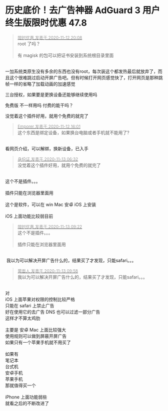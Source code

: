 # 历史底价！去广告神器 AdGuard 3 用户终生版限时优惠 47.8


<div class="quote"><blockquote><font size="2"><a href="https://www.hostloc.com/forum.php?mod=redirect&amp;goto=findpost&amp;pid=9445218&amp;ptid=765817" target="_blank"><font color="#999999">限时优惠 发表于 2020-11-12 20:08</font></a></font><br />
root 了吗？<br />
<br />
有 magisk 的包可以把证书安装到系统根目录里面&nbsp;&nbsp;</blockquote></div><br />
一加系统类原生没有多余的东西也没有root，每次装这个都发热最后就放弃了，而且这个很难跳过启动开屏广告吧。但有时候打开网页感觉快了，打开网页是那种跳帧一样的省略了加载动画的加速感觉

三台授权，如果要是更换设备还能够继续使用吗

免费版 不一样用吗 付费的能干吗？

没觉着这个插件好用，就用个免费的就完了

<div class="quote"><blockquote><font size="2"><a href="https://www.hostloc.com/forum.php?mod=redirect&amp;goto=findpost&amp;pid=9443797&amp;ptid=765817" target="_blank"><font color="#999999">Emporer 发表于 2020-11-12 16:01</font></a></font><br />
这个东西是绑定设备，如果换台电脑或者手机就不能用了?</blockquote></div><br />
看网页介绍，可以解绑，换新设备，已入手

<div class="quote"><blockquote><font size="2"><a href="https://www.hostloc.com/forum.php?mod=redirect&amp;goto=findpost&amp;pid=9446579&amp;ptid=765817" target="_blank"><font color="#999999">身份证 发表于 2020-11-13 06:32</font></a></font><br />
没觉着这个插件好用，就用个免费的就完了</blockquote></div><br />
这个不是插件。。。<br />
<br />
插件只能在浏览器里面用<br />
<br />
这个是软件，可以在 win Mac 安卓 iOS 上安装<br />
<br />
iOS 上面功能比较弱目前

<div class="quote"><blockquote><font size="2"><a href="https://www.hostloc.com/forum.php?mod=redirect&amp;goto=findpost&amp;pid=9446964&amp;ptid=765817" target="_blank"><font color="#999999">限时优惠 发表于 2020-11-13 09:22</font></a></font><br />
这个不是插件。。。<br />
<br />
插件只能在浏览器里面用</blockquote></div><br />
<img src="static/image/smiley/default/sweat.gif" smilieid="10" border="0" alt="" /> 我以为可以解决开屏广告什么的，结果买了才发现，只能safari。。。

<div class="quote"><blockquote><font size="2"><a href="https://www.hostloc.com/forum.php?mod=redirect&amp;goto=findpost&amp;pid=9447112&amp;ptid=765817" target="_blank"><font color="#999999">蒙面人 发表于 2020-11-13 09:58</font></a></font><br />
我以为可以解决开屏广告什么的，结果买了才发现，只能safari。。。</blockquote></div><br />
对<br />
iOS 上面苹果对权限的控制比较严格<br />
只能在 safari 上禁止广告<br />
好在使用它的去广告 DNS 也可以过滤一部分广告<br />
这样才不算太鸡肋<br />
<br />
主要是 安卓 Mac 上面比较强大<br />
使用规则可以做到屏蔽开屏广告<br />
如果只有一个苹果手机就不用买了<br />
<br />
如果有<br />
笔记本<br />
台式机<br />
安卓手机<br />
苹果手机<br />
那就值得买一个<br />
<br />
iPhone 上面功能弱些<br />
就看之后的不断改进了<br />
<br />

